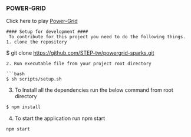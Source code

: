 ### POWER-GRID

Click here to play 
[Power-Grid](https://powergrid-sparks.herokuapp.com/)


```
#### Setup for development ####
 To contribute for this project you need to do the following things.
1. clone the repository
  ```
  $ git clone https://github.com/STEP-tw/powergrid-sparks.git
  ```
2. Run executable file from your project root directory

  ```bash
  $ sh scripts/setup.sh
  ```
3. To Install all the dependencies run the below command from root directory
  ```bash
  $ npm install
  ```
4. To start the application run npm start
  ```
  npm start
  ```
